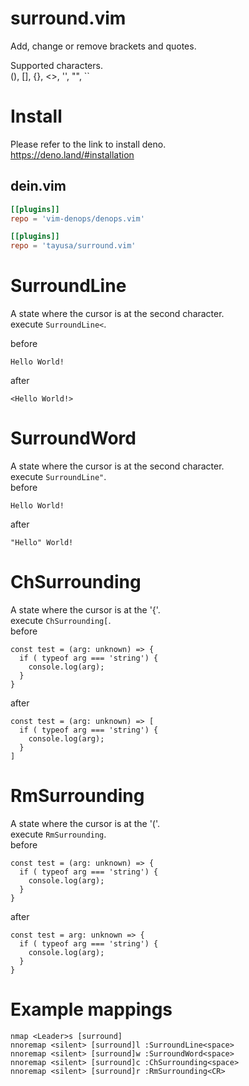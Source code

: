 # surround.vim
Add, change or remove brackets and quotes.  

Supported characters.  
(),  [],  {},  <>,  '',  "",  ``

# Install
Please refer to the link to install deno.  
https://deno.land/#installation  

## dein.vim
```toml
[[plugins]]
repo = 'vim-denops/denops.vim'

[[plugins]]
repo = 'tayusa/surround.vim'
```

# SurroundLine
A state where the cursor is at the second character.  
execute `SurroundLine<`.  

before
```
Hello World!
```
after
```
<Hello World!>
```

# SurroundWord
A state where the cursor is at the second character.  
execute `SurroundLine"`.  
before
```
Hello World!
```
after
```
"Hello" World!
```

# ChSurrounding
A state where the cursor is at the '{'.  
execute `ChSurrounding[`.  
before
```
const test = (arg: unknown) => {
  if ( typeof arg === 'string') {
    console.log(arg);
  }
}
```
after
```
const test = (arg: unknown) => [
  if ( typeof arg === 'string') {
    console.log(arg);
  }
]
```

# RmSurrounding
A state where the cursor is at the '('.  
execute `RmSurrounding`.  
before
```
const test = (arg: unknown) => {
  if ( typeof arg === 'string') {
    console.log(arg);
  }
}
```
after
```
const test = arg: unknown => {
  if ( typeof arg === 'string') {
    console.log(arg);
  }
}
```

# Example mappings
```vim
nmap <Leader>s [surround]
nnoremap <silent> [surround]l :SurroundLine<space>
nnoremap <silent> [surround]w :SurroundWord<space>
nnoremap <silent> [surround]c :ChSurrounding<space>
nnoremap <silent> [surround]r :RmSurrounding<CR>
```
